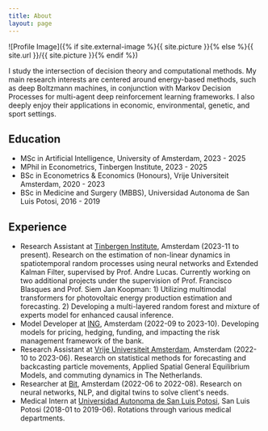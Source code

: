 ```yaml
---
title: About
layout: page
---
```

![Profile Image]({% if site.external-image %}{{ site.picture }}{% else %}{{ site.url }}/{{ site.picture }}{% endif %})

<p>I study the intersection of decision theory and computational methods. My main research interests are centered around energy-based methods, such as deep Boltzmann machines, in conjunction with Markov Decision Processes for multi-agent deep reinforcement learning frameworks. I also deeply enjoy their applications in economic, environmental, genetic, and sport settings.</p>

<h2>Education</h2>

<ul>
    <li>MSc in Artificial Intelligence, University of Amsterdam, 2023 - 2025</li>
    <li>MPhil in Econometrics, Tinbergen Institute, 2023 - 2025</li>
    <li>BSc in Econometrics & Economics (Honours), Vrije Universiteit Amsterdam, 2020 - 2023</li>
    <li>BSc in Medicine and Surgery (MBBS), Universidad Autonoma de San Luis Potosi, 2016 - 2019</li>
</ul>

<h2>Experience</h2>

<ul>
    <li>Research Assistant at <a href="https://www.tinbergen.nl">Tinbergen Institute</a>, Amsterdam (2023-11 to present). Research on the estimation of non-linear dynamics in spatiotemporal random processes using neural networks and Extended Kalman Filter, supervised by Prof. Andre Lucas. Currently working on two additional projects under the supervision of Prof. Francisco Blasques and Prof. Siem Jan Koopman: 1) Utilizing multimodal transformers for photovoltaic energy production estimation and forecasting. 2) Developing a multi-layered random forest and mixture of experts model for enhanced causal inference.</li>
    <li>Model Developer at <a href="https://ing.com/">ING</a>, Amsterdam (2022-09 to 2023-10). Developing models for pricing, hedging, funding, and impacting the risk management framework of the bank.</li>
    <li>Research Assistant at <a href="https://vu.nl/en/about-vu/faculties/school-of-business-and-economics/departments/econometrics-and-data-science">Vrije Universiteit Amsterdam</a>, Amsterdam (2022-10 to 2023-06). Research on statistical methods for forecasting and backcasting particle movements, Applied Spatial General Equilibrium Models, and commuting dynamics in The Netherlands.</li>
    <li>Researcher at <a href="https://wearebit.com/">Bit</a>, Amsterdam (2022-06 to 2022-08). Research on neural networks, NLP, and digital twins to solve client's needs.</li>
    <li>Medical Intern at <a href="https://www.medicina.uaslp.mx/">Universidad Autonoma de San Luis Potosi</a>, San Luis Potosi (2018-01 to 2019-06). Rotations through various medical departments.</li>
</ul>
